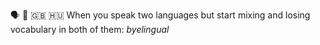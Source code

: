 🗣️ 💬 🇬🇧 🇭🇺
When you speak two languages but start mixing and losing vocabulary in both of them: _byelingual_
